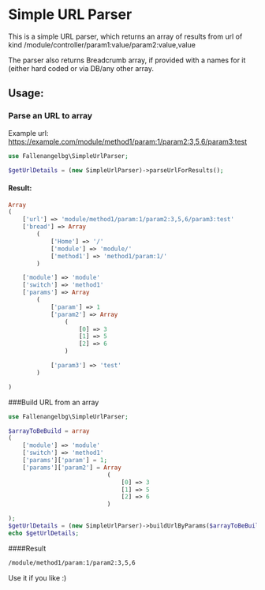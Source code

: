 # Simple URL Parser
This is a simple URL parser, which returns an array of results from url of kind /module/controller/param1:value/param2:value,value

The parser also returns Breadcrumb array, if provided with a names for it (either hard coded or via DB/any other array.

## Usage:
### Parse an URL to array
Example url: https://example.com/module/method1/param:1/param2:3,5,6/param3:test

```php
use Fallenangelbg\SimpleUrlParser;

$getUrlDetails = (new SimpleUrlParser)->parseUrlForResults();
```

#### Result:
```php
Array
(
    ['url'] => 'module/method1/param:1/param2:3,5,6/param3:test'
    ['bread'] => Array
        (
            ['Home'] => '/'
            ['module'] => 'module/'
            ['method1'] => 'method1/param:1/'
        )

    ['module'] => 'module'
    ['switch'] => 'method1'
    ['params'] => Array
        (
            ['param'] => 1
            ['param2'] => Array
                (
                    [0] => 3
                    [1] => 5
                    [2] => 6
                )

            ['param3'] => 'test'
        )

)
```
###Build URL from an array

```php
use Fallenangelbg\SimpleUrlParser;

$arrayToBeBuild = array
(
    ['module'] => 'module'
    ['switch'] => 'method1'
    ['params']['param'] = 1;
    ['params']['param2'] = Array
                            (
                                [0] => 3
                                [1] => 5
                                [2] => 6
                            )

);
$getUrlDetails = (new SimpleUrlParser)->buildUrlByParams($arrayToBeBuild);
echo $getUrlDetails;
```
####Result
```html
/module/method1/param:1/param2:3,5,6
```

Use it if you like :)
